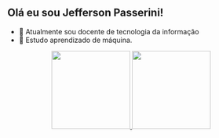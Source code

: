 ## Olá eu sou Jefferson Passerini!

- 🔭 Atualmente sou docente de tecnologia da informação
- 🌱 Estudo aprendizado de máquina.

<div align="center">
  <a href="https://github.com/jeffersonarpasserini/">
  <img height="160em" src="https://github-readme-stats.vercel.app/api?username=jeffersonarpasserini&show_icons=true&theme=dark&include_all_commits=true&count_private=true"/>
  <img height="160em" src="https://github-readme-stats.vercel.app/api/top-langs/?username=jeffersonarpasserini&layout=compact&langs_count=7&theme=dark"/>
</div>



